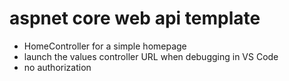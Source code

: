 # aspnet core web api template
 
 * HomeController for a simple homepage
 * launch the values controller URL when debugging in VS Code 
 * no authorization